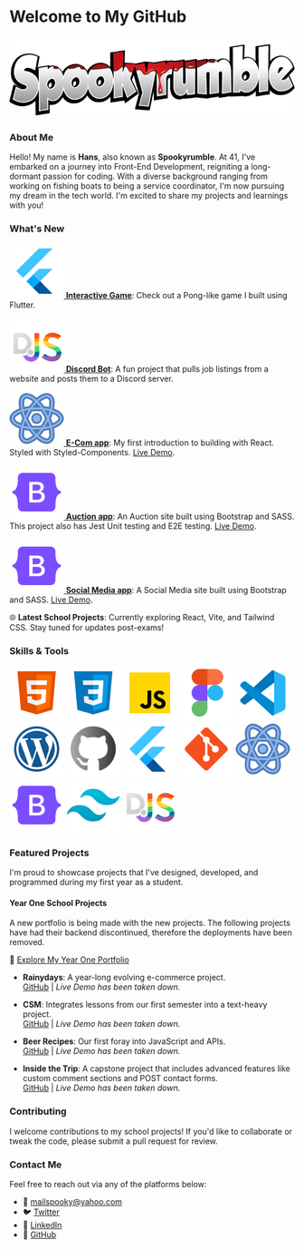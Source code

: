 # Welcome to My GitHub

![Spookyrumble Text Logo](images/Spookyrumble_text.png)

### About Me

Hello! My name is **Hans**, also known as **Spookyrumble**. At 41, I've embarked on a journey into Front-End Development, reigniting a long-dormant passion for coding. With a diverse background ranging from working on fishing boats to being a service coordinator, I'm now pursuing my dream in the tech world. I'm excited to share my projects and learnings with you!

### What's New

[![Flutter](/images/icons8-flutter.svg) **Interactive Game**](https://github.com/Spookyrumble/Flutter-game): Check out a Pong-like game I built using Flutter.

[![Discord.JS](/images/icons8-discord-js.svg) **Discord Bot**](https://github.com/Spookyrumble/AdLing): A fun project that pulls job listings from a website and posts them to a Discord server.

[![React](/images/icons8-react-js.svg) **E-Com app**](https://github.com/Spookyrumble/React-eCom): My first introduction to building with React. Styled with Styled-Components.
[Live Demo](https://areactecom.netlify.app/).

[![Bootstrap](/images/icons8-bootstrap-logo.svg) **Auction app**](https://github.com/Spookyrumble/Auction): An Auction site built using Bootstrap and SASS. This project also has Jest Unit testing and E2E testing.
[Live Demo](https://areactecom.netlify.app/).

[![Bootstrap](/images/icons8-bootstrap-logo.svg) **Social Media app**](https://github.com/Spookyrumble/css-frameworks-ca): A Social Media site built using Bootstrap and SASS.
[Live Demo](https://css-framework-js2.netlify.app/).

🌐 **Latest School Projects**: Currently exploring React, Vite, and Tailwind CSS. Stay tuned for updates post-exams!

### Skills & Tools

![HTML](/images/icons8-html.svg)
![CSS](/images/icons8-css.svg)
![JavaScript](/images/icons8-javascript.svg)
![Figma](/images/icons8-figma.svg)
![VS Code](/images/icons8-visual-studio-code-2019.svg)
![WordPress](/images/icons8-wordpress.svg)
![GitHub](/images/icons8-github.svg)
![Flutter](/images/icons8-flutter.svg)
![Git](/images/icons8-git-logo.svg)
![React](/images/icons8-react-js.svg)
![Bootstrap](/images/icons8-bootstrap-logo.svg)
![Tailwind CSS](/images/icons8-tailwind-css.svg)
![Discord.JS](/images/icons8-discord-js.svg)

### Featured Projects

I'm proud to showcase projects that I've designed, developed, and programmed during my first year as a student.

#### Year One School Projects

A new portfolio is being made with the new projects.
The following projects have had their backend discontinued, therefore the deployments have been removed.

🔗 [Explore My Year One Portfolio](https://spookyrumble-portfolio.netlify.app)

- **Rainydays**: A year-long evolving e-commerce project.  
  [GitHub](https://github.com/HMAsp/HTML-CSS_CA_HMA_2022) | _Live Demo has been taken down._
- **CSM**: Integrates lessons from our first semester into a text-heavy project.  
  [GitHub](https://github.com/HMAsp/2022-12-16_semester_project1_HMAsp) | _Live Demo has been taken down._
- **Beer Recipes**: Our first foray into JavaScript and APIs.  
  [GitHub](https://github.com/HMAsp/hma_js1_ca) | _Live Demo has been taken down._

- **Inside the Trip**: A capstone project that includes advanced features like custom comment sections and POST contact forms.  
  [GitHub](https://github.com/Noroff-FEU-Assignments/project-exam-1-HMAsp) | _Live Demo has been taken down._

### Contributing

I welcome contributions to my school projects! If you'd like to collaborate or tweak the code, please submit a pull request for review.

### Contact Me

Feel free to reach out via any of the platforms below:

- 📧 mailspooky@yahoo.com
- 🐦 [Twitter](https://twitter.com/HansMarAnd)
- 🔗 [LinkedIn](https://www.linkedin.com/in/hma1982/)
- 🐙 [GitHub](https://github.com/HMAsp)

